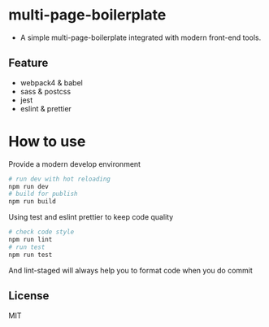 # multi-page-boilerplate
- A simple multi-page-boilerplate integrated with modern front-end tools.

## Feature
- webpack4 & babel
- sass & postcss
- jest
- eslint & prettier

# How to use

Provide a modern develop environment

```bash
# run dev with hot reloading
npm run dev
# build for publish
npm run build
```

Using test and eslint prettier to keep code quality

```bash
# check code style
npm run lint
# run test
npm run test
```
And lint-staged will always help you to format code when you do commit

## License
MIT
